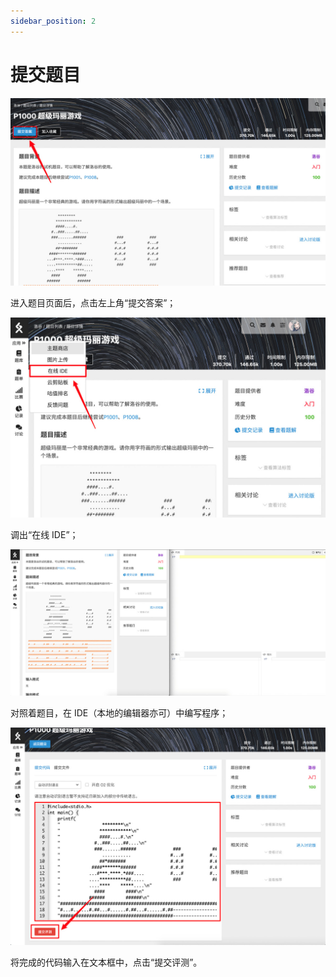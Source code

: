 ```yaml
---
sidebar_position: 2
---
```


# 提交题目

![图片](_image/submit-1.jpeg)

进入题目页面后，点击左上角“提交答案”；

![图片](_image/submit-2.jpeg)

调出“在线 IDE”；

![图片](_image/submit-3.jpeg)

对照着题目，在 IDE（本地的编辑器亦可）中编写程序；

![图片](_image/submit-4.jpeg)

将完成的代码输入在文本框中，点击“提交评测”。
